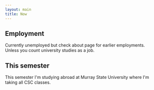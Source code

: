 ```yaml
---
layout: main
title: Now
---
```


## Employment

Currently unemployed but check about page for earlier employments. Unless you count university studies as a job.

## This semester

This semester I'm studying abroad at Murray State University where I'm taking all CSC classes.
